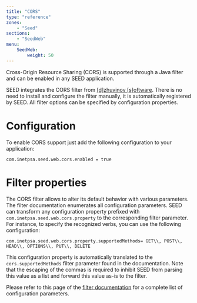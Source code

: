 ```yaml
---
title: "CORS"
type: "reference"
zones:
    - "Seed"
sections:
    - "SeedWeb"
menu:
    SeedWeb:
        weight: 50
---
```


Cross-Origin Resource Sharing (CORS) is supported through a Java filter and can be enabled in any SEED application.

<div class="callout callout-info">
SEED integrates the CORS filter from <a href="http://software.dzhuvinov.com/cors-filter.html">[d]zhuvinov  [s]oftware</a>.
There is no need to install and configure the filter manually, it is automatically registered by SEED. All
filter options can be specified by configuration properties.
</div>


# Configuration

To enable CORS support just add the following configuration to your application:

    com.inetpsa.seed.web.cors.enabled = true

# Filter properties

The CORS filter allows to alter its default behavior with various parameters. The filter documentation enumerates all
configuration parameters. SEED can transform any configuration property prefixed with `com.inetpsa.seed.web.cors.property`
to the corresponding filter parameter. For instance, to specify the recognized verbs, you can use the following configuration:

    com.inetpsa.seed.web.cors.property.supportedMethods= GET\\, POST\\, HEAD\\, OPTIONS\\, PUT\\, DELETE

This configuration property is automatically translated to the `cors.supportedMethods` filter parameter found in the
documentation. Note that the escaping of the commas is required to inhibit SEED from parsing this value as a list and
forward this value as-is to the filter.

<div class="callout callout-info">
Please refer to this page of the <a href="http://software.dzhuvinov.com/cors-filter-configuration.html">filter documentation</a>
for a complete list of configuration parameters.
</div>
